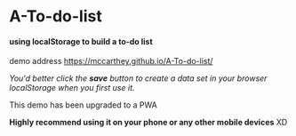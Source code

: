 # A-To-do-list
#### using **localStorage** to build a to-do list
demo address 
https://mccarthey.github.io/A-To-do-list/


_You'd better click the **save** button to create a data set in your browser localStorage when you first use it._

This demo has been upgraded to a PWA

**Highly recommend using it on your phone or any other mobile devices** XD
